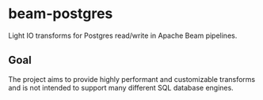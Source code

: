 # beam-postgres

Light IO transforms for Postgres read/write in Apache Beam pipelines.

## Goal

The project aims to provide highly performant and customizable transforms and is
not intended to support many different SQL database engines.
